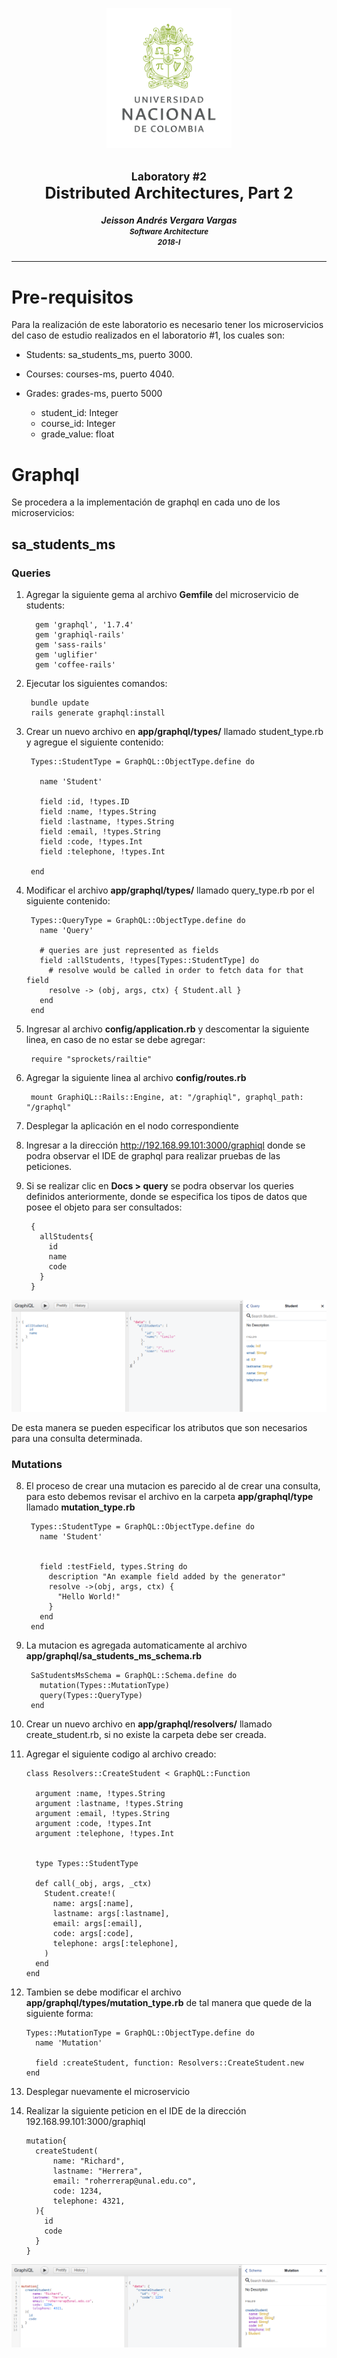 <p align="center">
  <img src="./images/UN.png" width="200">
</p>
<h2 align="center"><small>Laboratory #2</small></br> <big>Distributed Architectures, Part 2</big></h2>

<h5 align="center">Jeisson Andrés Vergara Vargas</br><small>Software Architecture</br>2018-I</small></h5>

---

# Pre-requisitos
Para la realización de este laboratorio es necesario tener los microservicios del caso de estudio realizados en el laboratorio #1, los cuales son:
- Students: sa_students_ms, puerto 3000.
- Courses: courses-ms, puerto 4040.

- Grades: grades-ms, puerto 5000
  * student_id: Integer
  * course_id: Integer
  * grade_value: float


# Graphql

Se procedera a la implementación de graphql en cada uno de los microservicios:

## sa_students_ms

### Queries

1. Agregar la siguiente gema al archivo **Gemfile** del microservicio de students:

         gem 'graphql', '1.7.4'
         gem 'graphiql-rails'
         gem 'sass-rails'
         gem 'uglifier'
         gem 'coffee-rails'

2. Ejecutar los siguientes comandos:

        bundle update
        rails generate graphql:install

3. Crear un nuevo archivo en **app/graphql/types/** llamado student_type.rb y agregue el siguiente contenido:


        Types::StudentType = GraphQL::ObjectType.define do

          name 'Student'

          field :id, !types.ID
          field :name, !types.String
          field :lastname, !types.String
          field :email, !types.String
          field :code, !types.Int
          field :telephone, !types.Int

        end


4. Modificar el archivo **app/graphql/types/** llamado query_type.rb por el siguiente contenido:

        Types::QueryType = GraphQL::ObjectType.define do
          name 'Query'

          # queries are just represented as fields
          field :allStudents, !types[Types::StudentType] do
            # resolve would be called in order to fetch data for that field
            resolve -> (obj, args, ctx) { Student.all }
          end
        end

5. Ingresar al archivo **config/application.rb** y descomentar la siguiente linea, en caso de no estar se debe agregar:

        require "sprockets/railtie"


6. Agregar la siguiente linea al archivo **config/routes.rb**

        mount GraphiQL::Rails::Engine, at: "/graphiql", graphql_path: "/graphql"

5. Desplegar la aplicación en el nodo correspondiente

6. Ingresar a la dirección http://192.168.99.101:3000/graphiql donde se podra observar el IDE de graphql para realizar pruebas de las peticiones.

7. Si se realizar clic en **Docs  > query** se podra observar los queries definidos anteriormente, donde se especifica los tipos de datos que posee el objeto para ser consultados:

        {
          allStudents{
            id
            name
            code
          }
        }


![alt text](./images/image1.png "Consult")

De esta manera se pueden especificar los atributos que son necesarios para una consulta determinada.

### Mutations

8. El proceso de crear una mutacion es parecido al de crear una consulta, para esto debemos revisar el archivo en la carpeta **app/graphql/type** llamado **mutation_type.rb**


        Types::StudentType = GraphQL::ObjectType.define do
          name 'Student'


          field :testField, types.String do
            description "An example field added by the generator"
            resolve ->(obj, args, ctx) {
              "Hello World!"
            }
          end
        end

9. La mutacion es agregada automaticamente al archivo **app/graphql/sa_students_ms_schema.rb**

        SaStudentsMsSchema = GraphQL::Schema.define do
          mutation(Types::MutationType)
          query(Types::QueryType)
        end


10. Crear un nuevo archivo en **app/graphql/resolvers/** llamado create_student.rb, si no existe la carpeta debe ser creada.


11. Agregar el siguiente codigo al archivo creado:

        class Resolvers::CreateStudent < GraphQL::Function
          
          argument :name, !types.String
          argument :lastname, !types.String
          argument :email, !types.String
          argument :code, !types.Int
          argument :telephone, !types.Int
        
          
          type Types::StudentType
        
          def call(_obj, args, _ctx)
            Student.create!(
              name: args[:name],
              lastname: args[:lastname],
              email: args[:email],
              code: args[:code],
              telephone: args[:telephone],
            )
          end
        end

12. Tambien se debe modificar el archivo **app/graphql/types/mutation_type.rb** de tal manera que quede de la siguiente forma:

        Types::MutationType = GraphQL::ObjectType.define do
          name 'Mutation'

          field :createStudent, function: Resolvers::CreateStudent.new
        end

13. Desplegar nuevamente el microservicio



14. Realizar la siguiente peticion en el IDE de la dirección 192.168.99.101:3000/graphiql

        mutation{
          createStudent(
              name: "Richard",
              lastname: "Herrera",
              email: "roherrerap@unal.edu.co",
              code: 1234,
              telephone: 4321,
          ){
            id
            code
          }
        }

![alt text](./images/image2.png "Mutation")